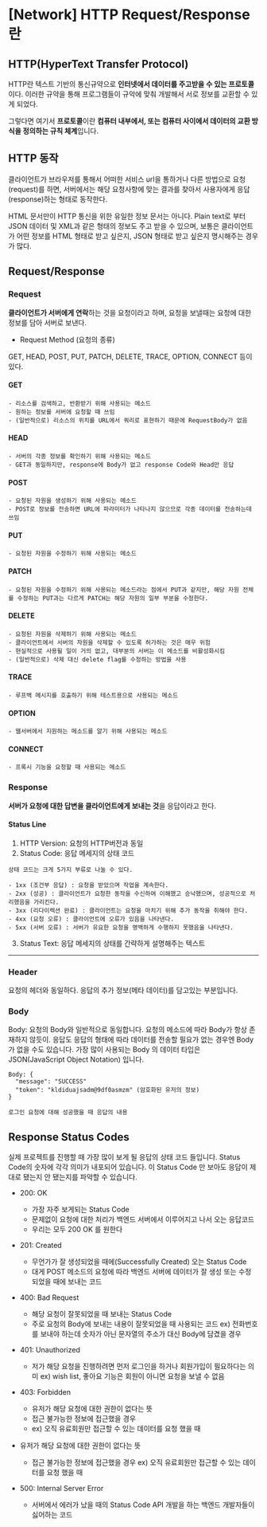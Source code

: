 # [Network] HTTP Request/Response 란

## HTTP(HyperText Transfer Protocol)

HTTP란 텍스트 기반의 통신규약으로 **인터넷에서 데이터를 주고받을 수 있는 프로토콜**이다. 이러한 규약을 통해 프로그램들이 규악에 맞춰 개발해서 서로 정보를 교환할 수 있게 되었다.<br/>

그렇다면 여기서 **프로토콜**이란 **컴퓨터 내부에서, 또는 컴퓨터 사이에서 데이터의 교환 방식을 정의하는 규칙 체계**입니다.

## HTTP 동작

클라이언트가 브라우저를 통해서 어떠한 서비스 url을 통하거나 다른 방법으로 요청(request)를 하면, 서버에서는 해당 요청사항에 맞는 결과를 찾아서 사용자에게 응답(response)하는 형태로 동작한다.

HTML 문서만이 HTTP 통신을 위한 유일한 정보 문서는 아니다. Plain text로 부터 JSON 데이터 및 XML과 같은 형태의 정보도 주고 받을 수 있으며, 보통은 클라이언트가 어떤 정보를 HTML 형태로 받고 싶은지, JSON 형태로 받고 싶은지 명시해주는 경우가 많다.

## Request/Response

### Request

**클라이언트가 서버에게 연락**하는 것을 요청이라고 하며, 요청을 보낼때는 요청에 대한 정보를 담아 서버로 보낸다.

- Request Method (요청의 종류)

GET, HEAD, POST, PUT, PATCH, DELETE, TRACE, OPTION, CONNECT 등이 있다.

#### GET

```
- 리소스를 검색하고, 반환받기 위해 사용되는 메소드
- 원하는 정보를 서버에 요청할 때 쓰임
- (일반적으로) 리소스의 위치를 URL에서 쿼리로 표현하기 때문에 RequestBody가 없음
```

#### HEAD

```
- 서버의 각종 정보를 확인하기 위해 사용되는 메소드
- GET과 동일하지만, response에 Body가 없고 response Code와 Head만 응답
```

#### POST

```
- 요청된 자원을 생성하기 위해 사용되는 메소드
- POST로 정보를 전송하면 URL에 파라미터가 나타나지 않으므로 각종 데이터를 전송하는데 쓰임
```

#### PUT

```
- 요청된 자원을 수정하기 위해 사용되는 메소드
```

#### PATCH

```
- 요청된 자원을 수정하기 위해 사용되는 메소드라는 점에서 PUT과 같지만, 해당 자원 전체를 수정하는 PUT과는 다르게 PATCH는 해당 자원의 일부 부분을 수정한다.
```

#### DELETE

```
- 요청된 자원을 삭제하기 위해 사용되는 메소드
- 클라이언트에서 서버의 자원을 삭제할 수 있도록 허가하는 것은 매우 위험
- 현실적으로 사용될 일이 거의 없고, 대부분의 서버는 이 메소드를 비활성화시킴
- (일반적으로) 삭제 대신 delete flag를 수정하는 방법을 사용
```

#### TRACE

```
- 루프백 메시지를 호출하기 위해 테스트용으로 사용되는 메소드
```

#### OPTION

```
- 웹서버에서 지원하는 메소드를 알기 위해 사용되는 메소드
```

#### CONNECT

```
- 프록시 기능을 요청할 때 사용되는 메소드
```

### Response

**서버가 요청에 대한 답변을 클라이언트에게 보내는 것**을 응답이라고 한다.

#### Status Line

1. HTTP Version: 요청의 HTTP버전과 동일
2. Status Code: 응답 메세지의 상태 코드

```
상태 코드는 크게 5가지 부류로 나눌 수 있다.

- 1xx (조건부 응답) : 요청을 받았으며 작업을 계속한다.
- 2xx (성공) : 클라이언트가 요청한 동작을 수신하여 이해했고 승낙했으며, 성공적으로 처리했음을 가리킨다.
- 3xx (리다이렉션 완료) : 클라이언트는 요청을 마치기 위해 추가 동작을 취해야 한다.
- 4xx (요청 오류) : 클라이언트에 오류가 있음을 나타낸다.
- 5xx (서버 오류) : 서버가 유요한 요청을 명백하게 수행하지 못했음을 나타낸다.
```

3. Status Text: 응답 메세지의 상태를 간략하게 설명해주는 텍스트
<hr/>

### Header

요청의 헤더와 동일하다. 응답의 추가 정보(메타 데이터)를 담고있는 부분입니다.

### Body

Body: 요청의 Body와 일반적으로 동일합니다. 요청의 메소드에 따라 Body가 항상 존재하지 않듯이. 응답도 응답의 형태에 따라 데이터를 전송할 필요가 없는 경우엔 Body가 없을 수도 있습니다. 가장 많이 사용되는 Body 의 데이터 타입은 JSON(JavaScript Object Notation) 입니다.

```
Body: {
  "message": "SUCCESS"
  "token": "kldiduajsadm@9df0asmzm" (암호화된 유저의 정보)
}

로그인 요청에 대해 성공했을 때 응답의 내용
```

## Response Status Codes

실제 프로젝트를 진행할 때 가장 많이 보게 될 응답의 상태 코드 들입니다. Status Code의 숫자에 각각 의미가 내포되어 있습니다. 이 Status Code 만 보아도 응답이 제대로 됐는지 안 됐는지를 파악할 수 있습니다.

- 200: OK

  - 가장 자주 보게되는 Status Code
  - 문제없이 요청에 대한 처리가 백엔드 서버에서 이루어지고 나서 오는 응답코드
  - 우리는 모두 200 OK 를 원한다

- 201: Created

  - 무언가가 잘 생성되었을 때에(Successfully Created) 오는 Status Code
  - 대게 POST 메소드의 요청에 따라 백엔드 서버에 데이터가 잘 생성 또는 수정 되었을 때에 보내는 코드

- 400: Bad Request

  - 해당 요청이 잘못되었을 때 보내는 Status Code
  - 주로 요청의 Body에 보내는 내용이 잘못되었을 때 사용되는 코드
    ex) 전화번호를 보내야 하는데 숫자가 아닌 문자열의 주소가 대신 Body에 담겼을 경우

- 401: Unauthorized

  - 저가 해당 요청을 진행하려면 먼저 로그인을 하거나 회원가입이 필요하다는 의미
    ex) wish list, 좋아요 기능은 회원이 아니면 요청을 보낼 수 없음

- 403: Forbidden

  - 유저가 해당 요청에 대한 권한이 없다는 뜻
  - 접근 불가능한 정보에 접근했을 경우
  - ex) 오직 유료회원만 접근할 수 있는 데이터를 요청 했을 때

- 유저가 해당 요청에 대한 권한이 없다는 뜻

  - 접근 불가능한 정보에 접근했을 경우
    ex) 오직 유료회원만 접근할 수 있는 데이터를 요청 했을 때

- 500: Internal Server Error
  - 서버에서 에러가 났을 때의 Status Code
    API 개발을 하는 백엔드 개발자들이 싫어하는 코드
